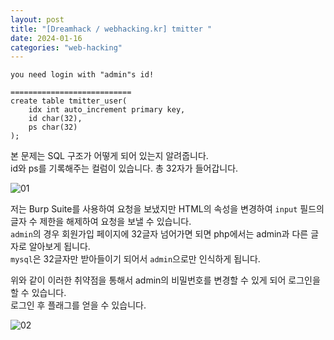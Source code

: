 ```yaml
---
layout: post
title: "[Dreamhack / webhacking.kr] tmitter "
date: 2024-01-16
categories: "web-hacking"
---
```


```
you need login with "admin"s id!

===========================
create table tmitter_user(
    idx int auto_increment primary key,
    id char(32),
    ps char(32)
);
```

본 문제는 SQL 구조가 어떻게 되어 있는지 알려줍니다.  
id와 ps를 기록해주는 컬럼이 있습니다. 총 32자가 들어갑니다.  

![01](/hacking/assets/images/dreamhack/tmitter/01.png)

저는 Burp Suite를 사용하여 요청을 보냈지만 HTML의 속성을 변경하여 `input` 필드의 글자 수 제한을 해제하여 요청을 보낼 수 있습니다.  
`admin`의 경우 회원가입 페이지에 32글자 넘어가면 되면 php에서는 admin과 다른 글자로 알아보게 됩니다.  
`mysql`은 32글자만 받아들이기 되어서 `admin`으로만 인식하게 됩니다.  

위와 같이 이러한 취약점을 통해서 admin의 비밀번호를 변경할 수 있게 되어 로그인을 할 수 있습니다.  
로그인 후 플래그를 얻을 수 있습니다.

![02](/hacking/assets/images/dreamhack/tmitter/02.png)
